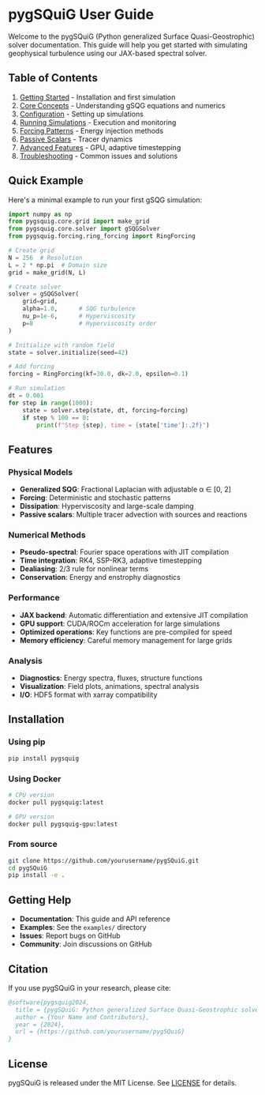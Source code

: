 # pygSQuiG User Guide

Welcome to the pygSQuiG (Python generalized Surface Quasi-Geostrophic) solver documentation. This guide will help you get started with simulating geophysical turbulence using our JAX-based spectral solver.

## Table of Contents

1. [Getting Started](getting_started.md) - Installation and first simulation
2. [Core Concepts](core_concepts.md) - Understanding gSQG equations and numerics
3. [Configuration](configuration.md) - Setting up simulations
4. [Running Simulations](running_simulations.md) - Execution and monitoring
5. [Forcing Patterns](forcing_patterns.md) - Energy injection methods
6. [Passive Scalars](passive_scalars_guide.md) - Tracer dynamics
7. [Advanced Features](advanced_features.md) - GPU, adaptive timestepping
8. [Troubleshooting](troubleshooting.md) - Common issues and solutions

## Quick Example

Here's a minimal example to run your first gSQG simulation:

```python
import numpy as np
from pygsquig.core.grid import make_grid
from pygsquig.core.solver import gSQGSolver
from pygsquig.forcing.ring_forcing import RingForcing

# Create grid
N = 256  # Resolution
L = 2 * np.pi  # Domain size
grid = make_grid(N, L)

# Create solver
solver = gSQGSolver(
    grid=grid,
    alpha=1.0,      # SQG turbulence
    nu_p=1e-6,      # Hyperviscosity
    p=8             # Hyperviscosity order
)

# Initialize with random field
state = solver.initialize(seed=42)

# Add forcing
forcing = RingForcing(kf=30.0, dk=2.0, epsilon=0.1)

# Run simulation
dt = 0.001
for step in range(1000):
    state = solver.step(state, dt, forcing=forcing)
    if step % 100 == 0:
        print(f"Step {step}, time = {state['time']:.2f}")
```

## Features

### Physical Models
- **Generalized SQG**: Fractional Laplacian with adjustable α ∈ [0, 2]
- **Forcing**: Deterministic and stochastic patterns
- **Dissipation**: Hyperviscosity and large-scale damping
- **Passive scalars**: Multiple tracer advection with sources and reactions

### Numerical Methods
- **Pseudo-spectral**: Fourier space operations with JIT compilation
- **Time integration**: RK4, SSP-RK3, adaptive timestepping
- **Dealiasing**: 2/3 rule for nonlinear terms
- **Conservation**: Energy and enstrophy diagnostics

### Performance
- **JAX backend**: Automatic differentiation and extensive JIT compilation
- **GPU support**: CUDA/ROCm acceleration for large simulations
- **Optimized operations**: Key functions are pre-compiled for speed
- **Memory efficiency**: Careful memory management for large grids

### Analysis
- **Diagnostics**: Energy spectra, fluxes, structure functions
- **Visualization**: Field plots, animations, spectral analysis
- **I/O**: HDF5 format with xarray compatibility

## Installation

### Using pip
```bash
pip install pygsquig
```

### Using Docker
```bash
# CPU version
docker pull pygsquig:latest

# GPU version
docker pull pygsquig-gpu:latest
```

### From source
```bash
git clone https://github.com/yourusername/pygSQuiG.git
cd pygSQuiG
pip install -e .
```

## Getting Help

- **Documentation**: This guide and API reference
- **Examples**: See the `examples/` directory
- **Issues**: Report bugs on GitHub
- **Community**: Join discussions on GitHub

## Citation

If you use pygSQuiG in your research, please cite:

```bibtex
@software{pygsquig2024,
  title = {pygSQuiG: Python generalized Surface Quasi-Geostrophic solver},
  author = {Your Name and Contributors},
  year = {2024},
  url = {https://github.com/yourusername/pygSQuiG}
}
```

## License

pygSQuiG is released under the MIT License. See [LICENSE](../../LICENSE) for details.